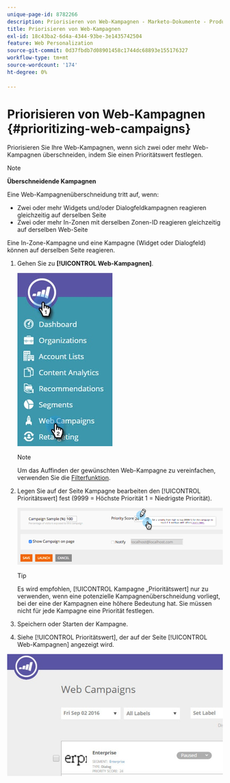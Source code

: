 ```yaml
---
unique-page-id: 8782266
description: Priorisieren von Web-Kampagnen - Marketo-Dokumente - Produktdokumentation
title: Priorisieren von Web-Kampagnen
exl-id: 18c43ba2-6d4a-4344-93be-3e1435742504
feature: Web Personalization
source-git-commit: 0d37fbdb7d08901458c1744dc68893e155176327
workflow-type: tm+mt
source-wordcount: '174'
ht-degree: 0%

---
```


# Priorisieren von Web-Kampagnen {#prioritizing-web-campaigns}

Priorisieren Sie Ihre Web-Kampagnen, wenn sich zwei oder mehr Web-Kampagnen überschneiden, indem Sie einen Prioritätswert festlegen.

>[!NOTE]
>
>**Überschneidende Kampagnen**
>
>Eine Web-Kampagnenüberschneidung tritt auf, wenn:
>
>* Zwei oder mehr Widgets und/oder Dialogfeldkampagnen reagieren gleichzeitig auf derselben Seite
>* Zwei oder mehr In-Zonen mit derselben Zonen-ID reagieren gleichzeitig auf derselben Web-Seite
>
>Eine In-Zone-Kampagne und eine Kampagne (Widget oder Dialogfeld) können auf derselben Seite reagieren.

1. Gehen Sie zu **[!UICONTROL Web-Kampagnen]**.

   ![](assets/web-campaigns-hand-6.jpg)

   >[!NOTE]
   >
   >Um das Auffinden der gewünschten Web-Kampagne zu vereinfachen, verwenden Sie die [Filterfunktion](/help/marketo/product-docs/web-personalization/working-with-web-campaigns/filter-web-campaigns.md).

1. Legen Sie auf der Seite Kampagne bearbeiten den [!UICONTROL Prioritätswert] fest (9999 = Höchste Priorität 1 = Niedrigste Priorität).

   ![](assets/image2015-7-9-20-3a20-3a58.png)

   >[!TIP]
   >
   >Es wird empfohlen, [!UICONTROL  Kampagne „Prioritätswert] nur zu verwenden, wenn eine potenzielle Kampagnenüberschneidung vorliegt, bei der eine der Kampagnen eine höhere Bedeutung hat. Sie müssen nicht für jede Kampagne eine Priorität festlegen.

1. Speichern oder Starten der Kampagne.

1. Siehe [!UICONTROL Prioritätswert], der auf der Seite [!UICONTROL Web-Kampagnen] angezeigt wird.

![](assets/web-campaign-priority-score.jpg)
